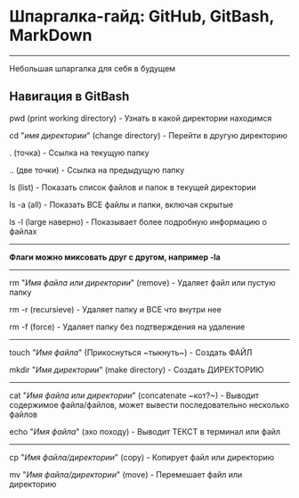 # Шпаргалка-гайд: GitHub, GitBash, MarkDown

____

Небольшая шпаргалка для себя в будущем

## Навигация в GitBash

pwd (print working directory) - Узнать в какой директории находимся

cd "*имя директории*" (change directory) - Перейти в другую директорию

. (точка) - Ссылка на текущую папку

.. (две точки) - Ссылка на предыдущую папку

ls (list) - Показать список файлов и папок в текущей директории

ls -a (all) - Показать ВСЕ файлы и папки, включая скрытые

ls -l (large наверно) - Показывает более подробную информацию о файлах

____

**Флаги можно миксовать друг с другом, например -la**

____

rm "*Имя файла или директории*" (remove) - Удаляет файл или пустую папку

rm -r (recursieve) - Удаляет папку и ВСЕ что внутри нее

rm -f (force) - Удаляет папку без подтверждения на удаление

____

touch "*Имя файла*" (Прикоснуться ~тыкнуть~) - Создать ФАЙЛ

mkdir "*Имя директории*" (make directory) - Создать ДИРЕКТОРИЮ

____

cat "*Имя файла или директории*" (concatenate ~кот?~) - Выводит содержимое файла/файлов, может вывести последовательно несколько файлов

echo "*Имя файла*" (эхо походу) - Выводит ТЕКСТ в терминал или файл

____

cp "*Имя файла/директории*" (copy) - Копирует файл или директорию

mv "*Имя файла/директории*" (move) - Перемешает файл или директорию



